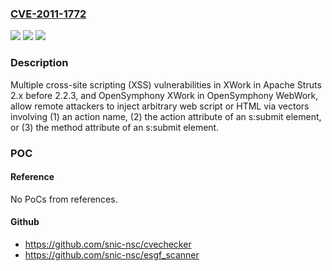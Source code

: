 ### [CVE-2011-1772](https://cve.mitre.org/cgi-bin/cvename.cgi?name=CVE-2011-1772)
![](https://img.shields.io/static/v1?label=Product&message=n%2Fa&color=blue)
![](https://img.shields.io/static/v1?label=Version&message=n%2Fa&color=blue)
![](https://img.shields.io/static/v1?label=Vulnerability&message=n%2Fa&color=brighgreen)

### Description

Multiple cross-site scripting (XSS) vulnerabilities in XWork in Apache Struts 2.x before 2.2.3, and OpenSymphony XWork in OpenSymphony WebWork, allow remote attackers to inject arbitrary web script or HTML via vectors involving (1) an action name, (2) the action attribute of an s:submit element, or (3) the method attribute of an s:submit element.

### POC

#### Reference
No PoCs from references.

#### Github
- https://github.com/snic-nsc/cvechecker
- https://github.com/snic-nsc/esgf_scanner

